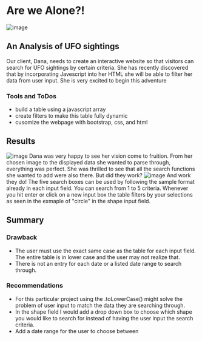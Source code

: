 # Are we Alone?!
![image](https://user-images.githubusercontent.com/111661058/222320131-77759ed8-42d9-4b52-958e-45b3d27c8701.png)
## An Analysis of UFO sightings
  Our client, Dana, needs to create an interactive website so that visitors can search for UFO sightings by certain criteria. She has recently discovered that by incorporating Javescript into her HTML she will be able to filter her data from user input. She is very excited to begin this adventure
### Tools and ToDos
  * build a table using a javascript array
  * create filters to make this table fully dynamic
  * cusomize the webpage with bootstrap, css, and html
## Results
![image](https://user-images.githubusercontent.com/111661058/222324610-fb4c1642-53ba-431e-adc7-ffb17a821a5a.png)
Dana was very happy to see her vision come to fruition. From her chosen image to the displayed data she wanted to parse through, everything was perfect. She was thrilled to see that all the search functions she wanted to add were also there. But did they work?
![image](https://user-images.githubusercontent.com/111661058/222325371-470ea905-e950-4613-b3d0-387a9f1b3e13.png)
And work they do!
The five search boxes can be used by following the sample format already in each input field. You can search from 1 to 5 criteria. Whenever you hit enter or click on a new input box the table filters by your selections as seen in the exmaple of "circle" in the shape input field.
## Summary
### Drawback
  * The user must use the exact same case as the table for each input field. The entire table is in lower case and the user may not realize that.
  * There is not an entry for each date or a listed date range to search through.
### Recommendations
  * For this particular project using the .toLowerCase() might solve the problem of user input to match the data they are searching through.
  * In the shape field I would add a drop down box to choose which shape you would like to search for instead of having the user input the search criteria.
  * Add a date range for the user to choose between
  
  











